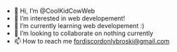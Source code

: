 - 👋 Hi, I’m @CoolKidCowWeb
- 👀 I’m interested in web developement!
- 🌱 I’m currently learning web developement :)
- 💞️ I’m looking to collaborate on nothing currently
- 📫 How to reach me fordiscordonlybroski@gmail.com 
<!---
CoolKidCowWeb/CoolKidCowWeb is a ✨ special ✨ repository because its `README.md` (this file) appears on your GitHub profile.
You can click the Preview link to take a look at your changes.
--->
